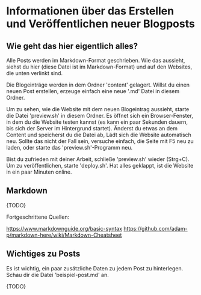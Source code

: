 # Informationen über das Erstellen und Veröffentlichen neuer Blogposts

## Wie geht das hier eigentlich alles?

Alle Posts werden im Markdown-Format geschrieben.
Wie das aussieht, siehst du hier (diese Datei ist im Markdown-Format)
und auf den Websites, die unten verlinkt sind.

Die Blogeinträge werden in dem Ordner 'content' gelagert.
Willst du einen neuen Post erstellen, erzeuge einfach eine
neue '.md' Datei in diesem Ordner.

Um zu sehen, wie die Website mit dem neuen Blogeintrag aussieht,
starte die Datei 'preview.sh' in diesem Ordner.
Es öffnet sich ein Browser-Fenster, in dem du die Website testen kannst
(es kann ein paar Sekunden dauern, bis sich der Server im Hintergrund startet).
Änderst du etwas an dem Content und speicherst du die Datei ab,
Lädt sich die Website automatisch neu. Sollte das nicht der Fall sein,
versuche einfach, die Seite mit F5 neu zu laden, oder starte das
'preview.sh'-Programm neu.

Bist du zufrieden mit deiner Arbeit, schließe 'preview.sh' wieder (Strg+C).
Um zu veröffentlichen, starte 'deploy.sh'.
Hat alles geklappt, ist die Website in ein paar Minuten online.

## Markdown

{TODO}

Fortgeschrittene Quellen:

<https://www.markdownguide.org/basic-syntax>
<https://github.com/adam-p/markdown-here/wiki/Markdown-Cheatsheet>

## Wichtiges zu Posts

Es ist wichtig, ein paar zusätzliche Daten zu jedem Post zu hinterlegen.
Schau dir die Datei 'beispiel-post.md' an.

{TODO}
